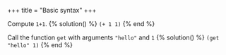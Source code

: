 +++
title = "Basic syntax"
+++

Compute `1+1`.
{% solution() %}
`(+ 1 1)`
{% end %}

Call the function `get` with arguments `"hello"` and `1`
{% solution() %}
`(get "hello" 1)`
{% end %}
